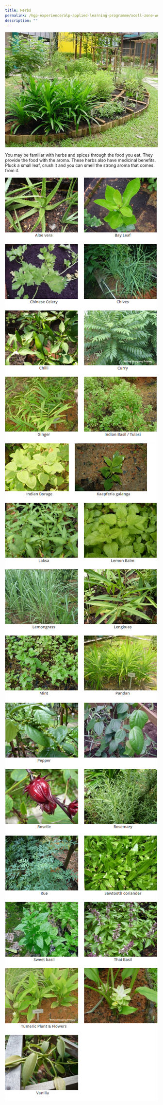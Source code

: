 ```yaml
---
title: Herbs
permalink: /hgp-experience/alp-applied-learning-programme/xcell-zone-website/home/others/plants/herbs/
description: ""
---
```

<img src="/images/h1.jpg">
<p>You may be familiar with herbs and spices through the food you eat. They provide the food with the aroma. These herbs also have medicinal benefits. Pluck a small leaf, crush it and you can smell the strong aroma that comes from it.</p>
<img src="/images/h2.png">
<img src="/images/h3.png">
<img src="/images/h4.png">
<img src="/images/h5.png">